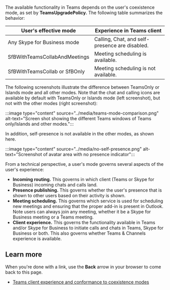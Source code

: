 The available functionality in Teams depends on the user's coexistence mode, as set by **TeamsUpgradePolicy.** The following table summarizes the behavior:

|User's effective mode|Experience in Teams client|
|-|-|
|Any Skype for Business mode|Calling, Chat, and self-presence are disabled.|
|SfBWithTeamsCollabAndMeetings|Meeting scheduling is available.|
|SfBWithTeamsCollab or SfBOnly|Meeting scheduling is not available.|

The following screenshots illustrate the difference between TeamsOnly or Islands mode and all other modes. Note that the chat and calling icons are available by default with TeamsOnly or Islands mode (left screenshot), but not with the other modes (right screenshot):

:::image type="content" source="../media/teams-mode-comparison.png" alt-text="Screen shot showing the different Teams windows of Teams only/Islands and other modes.":::

In addition, self-presence is not available in the other modes, as shown here.

:::image type="content" source="../media/no-self-presence.png" alt-text="Screenshot of avatar area with no presence indicator":::

From a technical perspective, a user's mode governs several aspects of the user's experience:

- **Incoming routing.** This governs in which client (Teams or Skype for Business) incoming chats and calls land.
- **Presence publishing.** This governs whether the user's presence that is shown to other users based on their activity is shown.
- **Meeting scheduling.** This governs which service is used for scheduling new meetings and ensuring that the proper add-in is present in Outlook. Note users can always join any meeting, whether it be a Skype for Business meeting or a Teams meeting.
- **Client experience.** This governs the functionality available in Teams and/or Skype for Business to initiate calls and chats in Teams, Skype for Business or both. This also governs whether Teams & Channels experience is available.

## Learn more

When you're done with a link, use the **Back** arrow in your browser to come back to this page.

- [Teams client experience and conformance to coexistence modes](/MicrosoftTeams/teams-client-experience-and-conformance-to-coexistence-modes)
